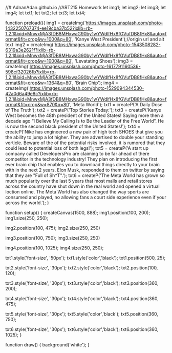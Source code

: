 //# AdnanAdan.github.io
//ART215 Homework
let img1;
let img2;
let img3;
let img4;
let txt1;
let txt2;
let txt3;
let txt4;

function preload(){
img1 = createImg('https://images.unsplash.com/photo-1432250767374-ee19cba37b52?ixlib=rb-1.2.1&ixid=MnwxMjA3fDB8MHxwaG90by1wYWdlfHx8fGVufDB8fHx8&auto=format&fit=crop&w=1000&q=80', 'Kanye West President');//origin url and alt text
img2 = createImg('https://images.unsplash.com/photo-1543508282-6319a3e2621f?ixlib=rb-1.2.1&ixid=MnwxMjA3fDB8MHxwaG90by1wYWdlfHx8fGVufDB8fHx8&auto=format&fit=crop&w=1000&q=80', 'Levatating Shoes');
img3 = createImg('https://images.unsplash.com/photo-1617791160536-598cf32026fb?ixlib=rb-1.2.1&ixid=MnwxMjA3fDB8MHxwaG90by1wYWdlfHx8fGVufDB8fHx8&auto=format&fit=crop&w=1364&q=80', 'Brain Chip');
img4 = createImg('https://images.unsplash.com/photo-1529094344530-42a0d6a49e8c?ixlib=rb-1.2.1&ixid=MnwxMjA3fDB8MHxwaG90by1wYWdlfHx8fGVufDB8fHx8&auto=format&fit=crop&w=870&q=80', 'Meta World');
txt1 = createP('A Daily Dose of The Truth');
txt2 = createP('Top Stories Today:');
txt3 = createP('Kanye West becomes the 48th president of the United States! Saying more then a decade ago “I Believe My Calling Is to Be the Leader of the Free World”. He is now the second black president of the United States!');
txt4 = createP('Nike has engineered a new pair of high tech SHOES that give you the ability to jump a lot higher. They are advertised to double your standing verticle. Beware of the of the potential risks involved, it is rumored that they could lead to potential loss of both legs!');
txt5 = createP('A start up company called DevelopersPro are claiming to be far ahead of there competitor in the technology industry! They plan on introducing the first ever brain chip that enables you to download things directly to your brain with in the next 2 years. Elon Musk, responded to them on twitter by saying that they are "Full of Sh*T".');
txt6 = createP('The Meta World has grown so much popularity over the last 5 years that most malls and retail stores across the country have shut down in the real world and opened a virtual loction online. The Meta World has also changed the way sports are consumed and played, no allowing fans a court side experience even if your across the world.');
}

function setup() {
  createCanvas(1500, 888);
  img1.position(100, 200);
  img1.size(250, 250);

  img2.position(100, 475);
  img2.size(250, 250)

  img3.position(100, 750);
  img3.size(250, 250)

  img4.position(100, 1025);
  img4.size(250, 250);

  txt1.style('font-size', '50px');
  txt1.style('color','black');
  txt1.position(500, 25);

  txt2.style('font-size', '30px');
  txt2.style('color','black');
  txt2.position(100, 120);

  txt3.style('font-size', '30px');
  txt3.style('color','black');
  txt3.position(360, 200);

  txt4.style('font-size', '30px');
  txt4.style('color','black');
  txt4.position(360, 475);

  txt5.style('font-size', '30px');
  txt5.style('color','black');
  txt5.position(360, 750);

  txt6.style('font-size', '30px');
  txt6.style('color','black');
  txt6.position(360, 1025);
}

function draw() {
  background('white');
}
